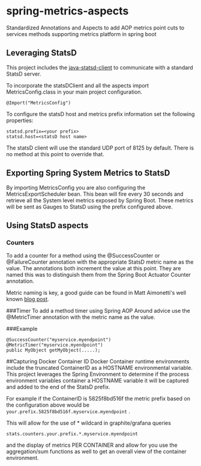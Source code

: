 # spring-metrics-aspects
Standardized Annotations and Aspects to add AOP metrics point cuts to services methods supporting metrics platform in spring boot

## Leveraging StatsD
This project includes the <a href="https://github.com/tim-group/java-statsd-client">java-statsd-client</a> to communicate with a standard StatsD server. 

To incorporate the statsDClient and all the aspects import MetricsConfig.class in your main project configuration.

	@Import("MetricsConfig")

To configure the statsD host and metrics prefix information set the following properties:


	statsd.prefix=<your prefix>
	statsd.host=<statsD host name>

The statsD client will use the standard UDP port of 8125 by default. There is no method at this point to override that.

## Exporting Spring System Metrics to StatsD
By importing MetricsConfig you are also configuring the MetricsExportScheduler bean. This bean will fire every 30 seconds and retrieve all the System level metrics exposed by Spring Boot. These metrics will be sent as Gauges to StatsD using the prefix configured above.

## Using StatsD aspects
### Counters
To add a counter for a method using the @SuccessCounter or @FailureCounter annotation with the appropriate StatsD metric name as the value. The annotations both increment the value at this point. They are named this was to distinguish them from the Spring Boot Actuator Counter annotation.

Metric naming is key, a good guide can be found in Matt Aimonetti's well known <a href="http://matt.aimonetti.net/posts/2013/06/26/practical-guide-to-graphite-monitoring/">blog post</a>.

###Timer
To add a method timer using Spring AOP Around advice use the @MetricTimer annotation with the metric name as the value. 

###Example

    @SuccessCounter("myservice.myendpoint")
    @MetricTimer("myservice.myendpoint")
    public MyObject getMyObject(.....);

##Capturing Docker Container ID
Docker Container runtime environments include the truncated ContainerID as a HOSTNAME environmental variable. This project leverages the Spring Environment to determine if the process environment variables container a HOSTNAME variable it will be captured and added to the end of the StatsD prefix. 

For example if the ContainerID is 5825f8bd516f the metric prefix based on the configuration above would be 
<code>your.prefix.5825f8bd516f.myservice.myendpoint</code> . 

This will allow for the use of * wildcard in graphite/grafana queries 

<code>stats.counters.your.prefix.*.myservice.myendpoint</code>

and the display of metrics PER CONTAINER and allow for you use the aggregation/sum functions as well to get an overall view of the container environment.



